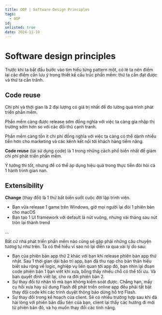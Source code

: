 ```yaml
---
title: OOP | Software Design Principles
tags:
  - OOP
id: 
unlisted: true
date: 2024-11-10
---
```


# Software design principles

Trước khi ta bắt đầu bước vào tìm hiểu từng pattern một, có lẽ ta nên điểm lại các điểm cần lưu ý trong thiết kế cấu trúc phần mềm: thứ ta cần đạt được và thứ ta cần tránh.

## Code reuse 

Chi phí và thời gian là 2 đại lượng có giá trị nhất để đo lường quá trình phát triển phần mềm.

Phần mềm càng được release sớm đồng nghĩa với việc ta càng gia nhập thị trường sớm hơn so với các đối thủ cạnh tranh.

Phần mềm càng tốn ít chi phí đồng nghĩa với việc ta càng có thể dành nhiều tiền hơn cho marketing và các kênh kết nối tới khách hàng tiềm năng.

**Code reuse** (tái sử dụng code) là 1 trong những cách phổ biến nhất để giảm chi phí phát triển phần mềm.

Ý tưởng thì tốt, nhưng để có thể áp dụng hiệu quả trong thực tiễn đòi hỏi cả 1 hành trình gian nan.

## Extensibility

**Change** (thay đổi) là 1 thứ bất biến suốt cuộc đời lập trình viên.

- Bạn vừa release 1 game trên Windows, giờ mọi người lại đòi 1 phiên bản cho macOS
- Bạn tạo 1 UI framework với default là nút vuông, nhưng vài tháng sau nút tròn lại thành trend

...

Bất cứ nhà phát triển phần mềm nào cũng sẽ gặp phải những câu chuyện tương tự như trên. Ta có thể hiểu vì sao nó lại diễn ra qua vài lý do sau:

- Bạn của phiên bản app thứ 2 khác với bạn khi release phiên bản app thứ nhất. Sau 1 thời gian dài bảo trì app, bạn đã thu nạp cho bản thân hiểu biết sâu rộng về logic, nghiệp vụ liên quan tới app đó, bạn nhìn lại đoạn code phiên bản 1 bạn viết khi xưa, bỗng thấy nhiều chỗ có thể tối ưu. Và bạn quyết định viết lại, cho ra đời phiên bản 2.
- Sự thay đổi từ nhân tố mà bạn không kiểm soát được. Chẳng hạn, mấy cụ hồi xưa hay sử dung Flash để phát triển online app đều phải tất bật thay đổi code khi các trình duyệt thông báo dừng hỗ trợ Flash.
- Sự thay đổi trong kế hoạch của client. Sẽ có nhiều trường hợp sau khi đã hài lòng với phiên bản đầu tiên của bạn, client lại thấy các hướng đi mới từ phiên bản đó, và họ muốn thay đổi các tính năng.
